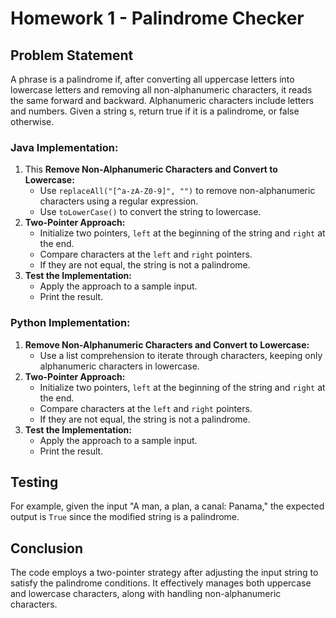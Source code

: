 # Homework 1 - Palindrome Checker
## Problem Statement

A phrase is a palindrome if, after converting all uppercase letters into lowercase letters and removing all non-alphanumeric characters, it reads the same forward and backward. Alphanumeric characters include letters and numbers. Given a string s, return true if it is a palindrome, or false otherwise.

### Java Implementation:
1. This **Remove Non-Alphanumeric Characters and Convert to Lowercase:**
   - Use `replaceAll("[^a-zA-Z0-9]", "")` to remove non-alphanumeric characters using a regular expression.
   - Use `toLowerCase()` to convert the string to lowercase.
2. **Two-Pointer Approach:**
   - Initialize two pointers, `left` at the beginning of the string and `right` at the end.
   - Compare characters at the `left` and `right` pointers.
   - If they are not equal, the string is not a palindrome.
3. **Test the Implementation:**
   - Apply the approach to a sample input.
   - Print the result.

### Python Implementation:
1. **Remove Non-Alphanumeric Characters and Convert to Lowercase:**
   - Use a list comprehension to iterate through characters, keeping only alphanumeric characters in lowercase.
2. **Two-Pointer Approach:**
   - Initialize two pointers, `left` at the beginning of the string and `right` at the end.
   - Compare characters at the `left` and `right` pointers.
   - If they are not equal, the string is not a palindrome.
3. **Test the Implementation:**
   - Apply the approach to a sample input.
   - Print the result.

## Testing

For example, given the input "A man, a plan, a canal: Panama," the expected output is `True` since the modified string is a palindrome.

## Conclusion

The code employs a two-pointer strategy after adjusting the input string to satisfy the palindrome conditions. It effectively manages both uppercase and lowercase characters, along with handling non-alphanumeric characters.
